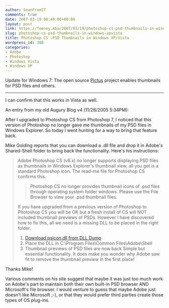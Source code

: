 ```yaml
---
author: SeanFromIT
comments: true
date: 2007-03-19 06:49:00+00:00
layout: post
link: https://feeney.mba/2007/03/19/photoshop-cs-psd-thumbnails-in-windows-xpvista/
slug: photoshop-cs-psd-thumbnails-in-windows-xpvista
title: Photoshop CS .PSD Thumbnails in Windows XP/Vista
wordpress_id: 308
categories:
- Adobe
- Photoshop
- Windows Vista
- Windows XP
---
```


Update for Windows 7: The open source [Pictus](http://poppeman.se/pictus/) project enables thumbnails for PSD files and others.  
  
---  
  
I can confirm that this works in Vista as well.  
  
An entry from my old Augury Blog v4 (11/28/2005 5:34PM):  
  
After I upgraded to Photoshop CS from Photoshop 7, I noticed that this version of Photoshop no longer gave me thumbnails of my PSD files in Windows Explorer. So today I went hunting for a way to bring that feature back.  
  
Mike Golding reports that you can download a .dll file and drop it in Adobe's Shared-Shell folder to bring back the functionality. Here's his instructions:  


> Adobe Photoshop CS (v8.x) no longer supports displaying PSD files as thumbnails in Windows Explorer's thumbnail view, all you get is a standard Photoshop icon. The read-me file for Photoshop CS confirms this.
>> Photoshop CS no longer provides thumbnail icons of .psd files through operating system folder windows. Please use the File Browser to view your .psd thumbnail files.
> 
> If you have upgraded from a previous version of Photoshop to Photoshop CS you will be OK but a fresh install of CS will NOT included thumbnail previews of PSDs. However I have discovered how to fix this, all we need is a missing DLL to be placed in the right folder.
>    1. [Download psicon.dll from DLL Dump](http://www.dlldump.com/download-dll-files.php/dllfiles/P/psicon.dll/download.html)
>    2. Place the DLL in C:\Program Files\Common Files\Adobe\Shell
>    3. Thumbnail previews of PSD files are now back
> Simple but essential functionality. It does make you wonder why Adobe saw fit to remove the thumbnail preview in the first place!

Thanks Mike!

Various comments on his site suggest that maybe it was just too much work on Adobe's part to maintain both their own built-in PSD browser AND Microsoft's file browser. I would venture to guess that maybe Adobe just doesn't like Microsoft ;-), or that they would prefer third parties create those types of OS plug-ins.
